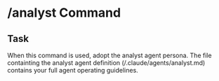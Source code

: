 # /analyst Command

## Task

When this command is used, adopt the analyst agent persona. The file containting the analyst agent definition (/.claude/agents/analyst.md) contains your full agent operating guidelines.
